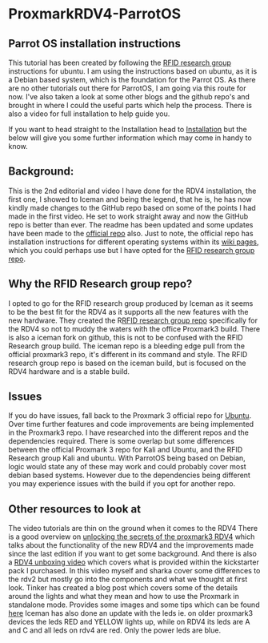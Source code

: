 # ProxmarkRDV4-ParrotOS
## Parrot OS installation instructions

This tutorial has been created by following the [RFID research group](https://rfidresearchgroup.com) instructions for ubuntu. I am using the instructions based on ubuntu, as it is a Debian based system, which is the foundation for the Parrot OS. As there are no other tutorials out there for ParrotOS, I am going via this route for now. I've also taken a look at some other blogs and the github repo's and brought in where I could the useful parts which help the process.  There is also a video for full installation to help guide you. 

If you want to head straight to the Installation head to [Installation](Parrot-OS-Proxmark3-RDV4-installation.md) but the below will give you some further information which may come in handy to know.

## Background:
This is the 2nd editorial and video I have done for the RDV4 installation, the first one, I showed to Iceman and being the legend, that he is, he has now kindly made changes to the GitHub repo based on some of the points I had made in the first video. He set to work straight away and now the GitHub repo is better than ever. 
The readme has been updated and some updates have been made to the [official repo](https://github.com/Proxmark/proxmark3) also.
Just to note, the official repo has installation instructions for different operating systems within its [wiki pages](https://github.com/Proxmark/proxmark3/wiki), which you could perhaps use but I have opted for the [RFID research group repo](https://github.com/RfidResearchGroup).

## Why the RFID Research group repo?
I opted to go for the RFID research group produced by Iceman as it seems to be the best fit for the RDV4 as it supports all the new features with the new hardware.  They created the R[RFID research group repo](https://github.com/RfidResearchGroup) specifically for the RDV4 so not to muddy the waters with the office Proxmark3 build. 
There is also a iceman fork on github, this is not to be confused with the RFID Research group build.
The iceman repo is a bleeding edge pull from the official proxmark3 repo, it's different in its command and style. The RFID research group repo is based on the iceman build, but is focused on the RDV4 hardware and is a stable build. 

## Issues
If you do have issues, fall back to the Proxmark 3 official repo for [Ubuntu](https://github.com/Proxmark/proxmark3/wiki/Ubuntu-Linux). Over time further features and code improvements are being implemented in the Proxmark3 repo.
I have researched into the different repos and the dependencies required. There is some overlap but some differences between the official Proxmark 3 repo for Kali and Ubuntu, and the RFID Research group Kali and ubuntu. With ParrotOS being based on Debian, logic would state any of these may work and could probably cover most debian based systems. However due to the dependencies being different you may experience issues with the build if you opt for another repo. 

## Other resources to look at
The video tutorials are thin on the ground when it comes to the RDV4
There is a good overview on [unlocking the secrets of the proxmark3 RDV4](https://rfidresearchgroup.com/2018/11/21/blackalps-2018-unlocking-secrets-of-the-proxmark3-rdv4-0-christian-herrmann-and-kevin-barker/) which talks about the functionality of the new RDV4 and the improvements made since the last edition if you want to get some background. 
And there is also a [RDV4 unboxing video](https://www.youtube.com/watch?v=aqS-QsuFFTU) which covers what is provided within the kickstarter pack I purchased. In this video myself and sharka cover some differences to the rdv2 but mostly go into the components and what we thought at first look. 
Tinker has created a blog post which covers some of the details around the lights and what they mean and how to use the Proxmark in standalone mode. Provides some images and some tips which can be found [here](https://www.tinker.sh/badge-cloning-clone-hid-prox-with-proxmark3-rvd4/)
Iceman has also done an update with the leds  ie.  on older proxmark3 devices the leds RED and YELLOW lights up,  while on RDV4 its leds are A and C and all leds on rdv4 are red.  Only the power leds are blue.


